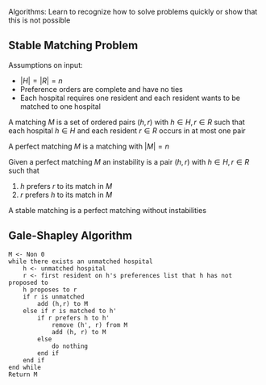 Algorithms: Learn to recognize how to solve problems quickly or show that this is not possible

## Stable Matching Problem
Assumptions on input:
- $|H|=|R|=n$
- Preference orders are complete and have no ties
- Each hospital requires one resident and each resident wants to be matched to one hospital

A matching $M$ is a set of ordered pairs $(h,r)$ with $h\in H, r\in R$ such that each hospital $h\in H$ and each resident $r\in R$ occurs in at most one pair

A perfect matching $M$ is a matching with $|M|=n$

Given a perfect matching $M$ an instability is a pair $(h,r)$ with $h\in H, r\in R$ such that 
1. $h$ prefers $r$ to its match in $M$
2. $r$ prefers $h$ to its match in $M$

A stable matching is a perfect matching without instabilities

## Gale-Shapley Algorithm

```
M <- Non 0 
while there exists an unmatched hospital
	h <- unmatched hospital
	r <- first resident on h's preferences list that h has not proposed to
	h proposes to r
	if r is unmatched
		add (h,r) to M
	else if r is matched to h'
		if r prefers h to h'
			remove (h', r) from M
			add (h, r) to M
		else
			do nothing
		end if
	end if
end while
Return M

```
